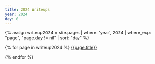 ```yaml
---
title: 2024 Writeups
year: 2024
day: 0
---
```


{% assign writeup2024 = site.pages | where: 'year', 2024 | where_exp: "page", "page.day != nil" | sort: "day" %}

{% for page in writeup2024 %}
  [{{page.title}}]({{page.url}})

{% endfor %}
